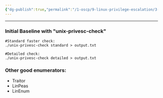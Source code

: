 ```yaml
---
{"dg-publish":true,"permalink":"/1-oscp/9-linux-privilege-escalation/3-automated-enumeration/"}
---
```


------
### Initial Baseline with "unix-privesc-check"
```
#Standard faster check:
./unix-privesc-check standard > output.txt

#Detailed check:
./unix-privesc-check detailed > output.txt
```

### Other good enumerators:
- Traitor
- LinPeas
- LinEnum
